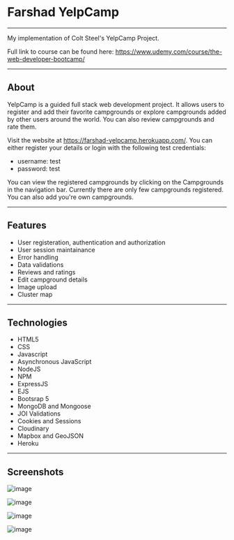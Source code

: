 # Farshad YelpCamp

---
My implementation of Colt Steel's YelpCamp Project.

Full link to course can be found here: https://www.udemy.com/course/the-web-developer-bootcamp/

---
## About
YelpCamp is a guided full stack web development project. It allows users to register and add their favorite campgrounds or explore campgrounds added by other users around the world. You can also review campgrounds and rate them.

Visit the website at https://farshad-yelpcamp.herokuapp.com/. You can either register your details or login with the following test credentials:
  - username: test
  - password: test

You can view the registered campgrounds by clicking on the Campgrounds in the navigation bar. Currently there are only few campgrounds registered. You can also add you're own campgrounds.

---
## Features
  - User registeration, authentication and authorization
  - User session maintainance
  - Error handling
  - Data validations
  - Reviews and ratings
  - Edit campground details
  - Image upload
  - Cluster map

---
## Technologies
  - HTML5
  - CSS
  - Javascript
  - Asynchronous JavaScript
  - NodeJS
  - NPM
  - ExpressJS
  - EJS
  - Bootsrap 5
  - MongoDB and Mongoose
  - JOI Validations
  - Cookies and Sessions
  - Cloudinary
  - Mapbox and GeoJSON
  - Heroku

---
## Screenshots
![image](https://user-images.githubusercontent.com/61343458/124861886-fc1a8280-dfe6-11eb-8600-dd42efbee223.png)

![image](https://user-images.githubusercontent.com/61343458/124861944-17858d80-dfe7-11eb-8ebe-7216f72a756b.png)

![image](https://user-images.githubusercontent.com/61343458/124861989-2d934e00-dfe7-11eb-862f-45cf611b50d4.png)

![image](https://user-images.githubusercontent.com/61343458/124862072-50bdfd80-dfe7-11eb-8473-32b275134214.png)

